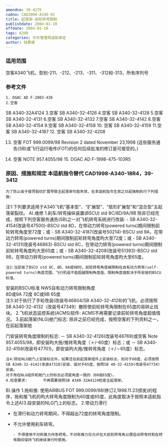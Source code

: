 ```yaml
---
amendno: 39-4276
cadno: CAD2004-A340-02
title: 起落架-前轮转弯限制
publishdate: 2004-01-10
effdate: 2004-01-16
tags: A340
categories: 华东管理局适航审定
author: 钱惠德
---
```


### 适用范围 
空客A340飞机，型别-211、-212、-213、-311、-312和-313，所有序列号

### 参考文件
    1. DGAC AD F-2003-436 
    2.空客 
SB A340-32A4124 
    3.空客 
SB A340-32-4126 
    4.空客 
SB A340-32-4128 
    5.空客 
SB A340-32-4131 
    6.空客 
SB A340-32-4132 
    7.空客 
SB A340-32-4142 
    8.空客 
SB A340-32-4154 
    9.空客 
SB A340-32-4158 
10. 空客 SB A340-32-4159 
    11.空客 
SB A340-32-4187 
12. 空客 SB A340-32-4208 

13. 空客 FOT 999.0099/98 Revision 2 dated November 23,1998 (这些服务通告(SB)或飞行运行电传(FOT)的任何后续批准的修订是可接受的。) 
  
14. 空客 NOTE 957.4055/98 
    15. DGAC AD F-1998-475-103R5 

### 原因、措施和规定 本适航指令替代 CAD1998-A340-18R4，39-3412 
    为了防止由于疲劳裂纹扩展导致主起落架可能失效，在本适航指令生效之日起强制执行下列措施: 
注1:下列要求适用于A340飞机“基本型”、“扩展型”、“扇形扩展型”和“混合型”主起落架裂纹。 
A).维修 
    1.刹车/转弯操纵装置(BSCU) std 8C/8D/9A/9B 
      除非已经完成，按照下列空客服务通告(SB)之一对飞机转弯系统进行改装: 
      - SB A340-32-4154(改装号47500)-BSCU std 8D，在带动力转弯(powered turns)期间限制前轮转弯角度至72度；或 
      - SB A340-32-4187(改装号50214)-BSCU std 9A，在带动力转弯(powered turns)期间限制前轮转弯角度昀大至72度；或 
      - SB A340-32-4131(改装号46863)-BSCU std 8C，在带动力转弯(powered turns)期间限制前轮转弯角度昀大至65度；或 
      - SB A340-32-4208(改装号51393)-BSCU std 9B，在带动力转弯(powered turns)期间限制前轮转弯角度昀大至65度。 

    注2:当安装了BSCU std 8C、8D、9A或9B时，前轮转弯角度被限制在自有动力转弯(self-powered turns)角度范围，飞行机组不能超越限制角度值，限制角度值取决于所安装的BSCU标准。 
安装的BSCU标准  NWS自有动力转弯限制角度  
8D或9A  72度 
 8C或9B  65度  
注3:对于执行了手轮改装(改装号46804/SB A340-32-4128)的飞机，必须按照SB A340-32-4132（改装号47349）撤除使前轮转弯角限制在65度的易碎止挡块。 
    2.飞机状态监控系统(ACMS)软件: ACMS不再需要记录前轮转弯角度超值情况。 
    3.前起落架(NLG)舱门标志:       除非之前已经完成，按照空客的下列资料之一，在前起落架舱

  
门安装转弯角度限制的标志: 
      － SB A340-32-4126(改装号46769)或空客 Note 957.4055/98，即安装昀大拖/推转弯角度（＋/-60度）标志；或 
      － SB A340-32-4158(改装号47701)，即安装昀大拖/推转弯角度（＋/－65度）标志。 

    注4:除在NLG舱门上安装标志外，如果还在前起落架组件上安装标志，则对于60度，必须按照SB A340-32-4142(改装47318)安装，或对于65度，按照SB 40-32-4159(改装号47734)安装。 
    对于用在NLG组件和舱门上的标志必须是角度一致的（60或65度）。
    4.检查要求:       不再需要按照SB A340-32A4124检查主起落架。 
B).操作 
    1.拖和推: 
      使用AIRBUS FOT 999.0099/98(修订2,1998.11.23颁发)的程序，拖和推飞机的昀大转弯角度限制为60度或65度，此角度取决于按照本适航指令上述A)3.段安装的NLG门上的标志。 
    2.带动力滑行 
- 在滑行和动力转弯期间，不得超出72度的转弯角度限制。 
- 不允许使用刹车转弯。 

      - 不得使用不对称推力作急转弯。不对称推力仅允许在大前轮转弯角以便启动转弯时和在转弯期间保持飞机继续滑行时使用。
